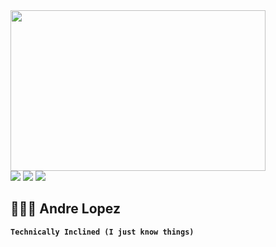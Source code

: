 <div  id="header">
  <img src="https://external-content.duckduckgo.com/iu/?u=https%3A%2F%2Fmiro.medium.com%2Fmax%2F1360%2F1*zVnWJtyGOX_kUIDm6ccCfQ.gif&f=1&nofb=1&ipt=b8e616b68668b76eb1c55607200487562029dbba228700df641286f39a6337f0&ipo=images"
    width="408"
    height="257" />
</div>

<div id="badges">
  <img src="https://img.shields.io/badge/LinkedIn-blue?logo=linkedin&logoColor=white&style=for-the-badge">
  <img src="https://img.shields.io/badge/Twitter-black?logo=x&logoColor=white&style=for-the-badge">
  <img src="https://img.shields.io/badge/Instagram-red?logo=instagram&logoColor=white&style=for-the-badge">
</div>

## 🏋🏾‍♂️ Andre Lopez
**`Technically Inclined (I just know things)`**

